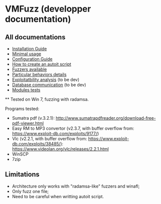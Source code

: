 VMFuzz (developper documentation)
=====================================


**All documentations**
-----------------------
- [Installation Guide](Install.md)
- [Minimal usage](Usage.md)
- [Configuration Guide](Configuration.md)
- [How to create an autoit script](autoit_lib/)
- [Fuzzers available](fuzzers/README.md)
- [Particular behaviors details](Behavior.md)
- [Exploitatbility analysis](exploitability/) (to be dev)
- [Database communication](Database.md) (to be dev)
- [Modules tests](tests/README.md) 

**
Tested on Win 7, fuzzing with radamsa.

Programs tested:
- Sumatra pdf (v.3.2.1): http://www.sumatrapdfreader.org/download-free-pdf-viewer.html
- Easy RM to MP3 convertor (v2.3.7, with buffer overflow from: https://www.exploit-db.com/exploits/9177/)
- Vlc (v2.2.1, with buffer overflow from: https://www.exploit-db.com/exploits/38485/): https://www.videolan.org/vlc/releases/2.2.1.html
- WinSCP 
- 7zip


**Limitations**
----------------

- Architecture only works with "radamsa-like" fuzzers and winafl;
- Only fuzz one file;
- Need to be careful when writting autoit script.

